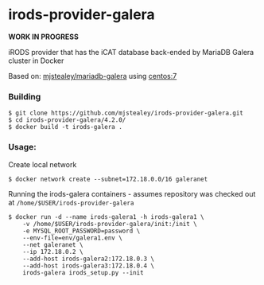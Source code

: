 # irods-provider-galera

**WORK IN PROGRESS**

iRODS provider that has the iCAT database back-ended by MariaDB Galera cluster in Docker

Based on: [mjstealey/mariadb-galera](https://github.com/mjstealey/mariadb-galera) using [centos:7](https://hub.docker.com/_/centos/)

### Building

```
$ git clone https://github.com/mjstealey/irods-provider-galera.git
$ cd irods-provider-galera/4.2.0/
$ docker build -t irods-galera .
```


### Usage:

Create local network

```
$ docker network create --subnet=172.18.0.0/16 galeranet
```

Running the irods-galera containers - assumes repository was checked out at `/home/$USER/irods-provider-galera`

```
$ docker run -d --name irods-galera1 -h irods-galera1 \
	-v /home/$USER/irods-provider-galera/init:/init \
	-e MYSQL_ROOT_PASSWORD=password \
	--env-file=env/galera1.env \
	--net galeranet \
	--ip 172.18.0.2 \
	--add-host irods-galera2:172.18.0.3 \
	--add-host irods-galera3:172.18.0.4 \
	irods-galera irods_setup.py --init
```